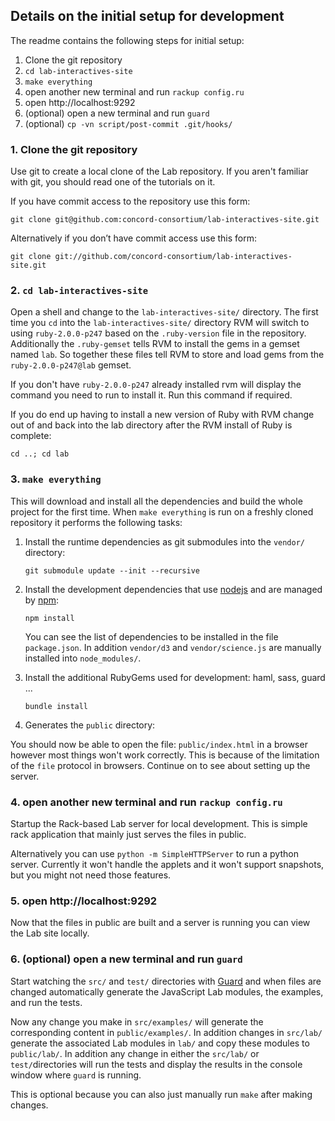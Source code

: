 ## Details on the initial setup for development

The readme contains the following steps for initial setup:

1. Clone the git repository
2. `cd lab-interactives-site`
3. `make everything`
4. open another new terminal and run `rackup config.ru`
5. open http://localhost:9292
6. (optional) open a new terminal and run `guard`
7. (optional) `cp -vn script/post-commit .git/hooks/`

### 1. Clone the git repository

Use git to create a local clone of the Lab repository.
If you aren't familiar with git, you should read one of the tutorials on it.

If you have commit access to the repository use this form:

    git clone git@github.com:concord-consortium/lab-interactives-site.git

Alternatively if you don’t have commit access use this form:

    git clone git://github.com/concord-consortium/lab-interactives-site.git

### 2. `cd lab-interactives-site`

Open a shell and change to the `lab-interactives-site/` directory. The first time you `cd` into
the `lab-interactives-site/` directory RVM will switch to using `ruby-2.0.0-p247` based on the
`.ruby-version` file in the repository.
Additionally the `.ruby-gemset` tells RVM to install the gems in a gemset named `lab`. So together
these files tell RVM to store and load gems from the `ruby-2.0.0-p247@lab` gemset.

If you don't have `ruby-2.0.0-p247` already installed rvm will display the command you need to
run to install it. Run this command if required.

If you do end up having to install a new version of Ruby with RVM change out of and back into the lab directory after the RVM install of Ruby is complete:

    cd ..; cd lab

### 3. `make everything`

This will download and install all the dependencies and build the whole project for the first time.
When `make everything` is run on a freshly cloned repository it performs the following tasks:

1.  Install the runtime dependencies as git submodules into the `vendor/` directory:

        git submodule update --init --recursive

2.  Install the development dependencies that use [nodejs](http://nodejs.org/) and
    are managed by [npm](http://npmjs.org/):

        npm install

    You can see the list of dependencies to be installed in the file `package.json`. In addition
    `vendor/d3` and `vendor/science.js` are manually installed into `node_modules/`.

3.  Install the additional RubyGems used for development: haml, sass, guard ...

        bundle install

4.  Generates the `public` directory:

You should now be able to open the file: `public/index.html` in a browser however most things won't work correctly.
This is because of the limitation of the `file` protocol in browsers. Continue on to see about setting up the server.

### 4. open another new terminal and run `rackup config.ru`

Startup the Rack-based Lab server for local development. This is simple rack application that mainly just serves the files in public.

Alternatively you can use `python -m SimpleHTTPServer` to run a python server. Currently it won't handle the applets and it won't support snapshots, but you might not need those features.

### 5. open http://localhost:9292

Now that the files in public are built and a server is running you can view the Lab site locally.

### 6. (optional) open a new terminal and run `guard`

Start watching the `src/` and `test/` directories with [Guard](dependencies.md#guard) and when files are
changed automatically generate the JavaScript Lab modules, the examples, and run the tests.

Now any change you make in `src/examples/` will generate the corresponding content in `public/examples/`.
In addition changes in `src/lab/` generate the associated Lab modules in `lab/` and copy these modules
to `public/lab/`. In addition any change in either the `src/lab/` or `test/`directories will run the
tests and display the results in the console window where `guard`
is running.

This is optional because you can also just manually run `make` after making changes.

